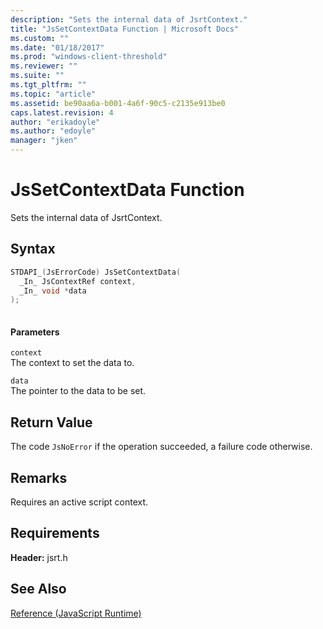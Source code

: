 ```yaml
---
description: "Sets the internal data of JsrtContext."
title: "JsSetContextData Function | Microsoft Docs"
ms.custom: ""
ms.date: "01/18/2017"
ms.prod: "windows-client-threshold"
ms.reviewer: ""
ms.suite: ""
ms.tgt_pltfrm: ""
ms.topic: "article"
ms.assetid: be90aa6a-b001-4a6f-90c5-c2135e913be0
caps.latest.revision: 4
author: "erikadoyle"
ms.author: "edoyle"
manager: "jken"
---
```

# JsSetContextData Function
Sets the internal data of JsrtContext.  
  
## Syntax  
  
```cpp  
STDAPI_(JsErrorCode) JsSetContextData(  
  _In_ JsContextRef context,  
  _In_ void *data  
);  
  
```  
  
#### Parameters  
 `context`  
 The context to set the data to.  
  
 `data`  
 The pointer to the data to be set.  
  
## Return Value  
 The code `JsNoError` if the operation succeeded, a failure code otherwise.  
  
## Remarks  
 Requires an active script context.  
  
## Requirements  
 **Header:** jsrt.h  
  
## See Also  
 [Reference (JavaScript Runtime)](../chakra-hosting/reference-javascript-runtime.md)